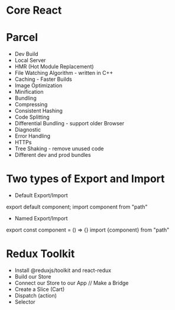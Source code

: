 # Core React

# Parcel

- Dev Build
- Local Server
- HMR (Hot Module Replacement)
- File Watching Algorithm - written in C++
- Caching - Faster Builds
- Image Optimization
- Minification
- Bundling
- Compressing
- Consistent Hashing
- Code Splitting
- Differential Bundling - support older Browser
- Diagnostic
- Error Handling
- HTTPs
- Tree Shaking - remove unused code
- Different dev and prod bundles

# Two types of Export and Import

- Default Export/Import

export default component;
import component from "path"

- Named Export/Import

export const component = () => {}
import {component} from "path"

# Redux Toolkit

- Install @reduxjs/toolkit and react-redux
- Build our Store
- Connect our Store to our App // Make a Bridge
- Create a Slice (Cart)
- Dispatch (action)
- Selector

